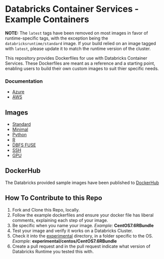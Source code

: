 # Databricks Container Services - Example Containers

**NOTE:** The `latest` tags have been removed on most images in favor of runtime-specific tags, with the exception being the `databricksruntime/standard` image. If your build relied on an image tagged with `latest`, please update it to match the runtime version of the cluster.

This repository provides Dockerfiles for use with Databricks Container Services. These Dockerfiles are meant as a reference and a starting point, enabling users to build their own custom images to suit thier specific needs.

### Documentation
- [Azure](https://docs.azuredatabricks.net/user-guide/clusters/custom-containers.html)
- [AWS](https://docs.databricks.com/user-guide/clusters/custom-containers.html)

## Images

- [Standard](ubuntu/standard)
- [Minimal](ubuntu/minimal)
- [Python](ubuntu/python)
- [R](ubuntu/R)
- [DBFS FUSE](ubuntu/dbfsfuse)
- [SSH](ubuntu/ssh)
- [GPU](ubuntu/gpu)

## DockerHub
The Databricks provided sample images have been published to [DockerHub](https://hub.docker.com/u/databricksruntime)

## How To Contribute to this Repo
1. Fork and Clone this Repo, locally.
1. Follow the example dockerfiles and ensure your docker file has liberal comments, explaining each step of your image.  
1. Be specific when you name your image.  *Example:* **CentOS7.6RBundle**
1. Test your image and verify it works on a Databricks Cluster.  
1. Check it into the [experimental](experimental) directory, in a folder specific to the OS.  *Example:* **experimental/centos/CentOS7.6RBundle**
1. Create a pull request and in the pull request indicate what version of Databricks Runtime you tested this with.  
